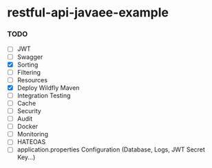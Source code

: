 # restful-api-javaee-example

### TODO

- [ ] JWT
- [ ] Swagger
- [X] Sorting
- [ ] Filtering
- [ ] Resources
- [X] Deploy Wildfly Maven
- [ ] Integration Testing
- [ ] Cache
- [ ] Security
- [ ] Audit
- [ ] Docker
- [ ] Monitoring
- [ ] HATEOAS
- [ ] application.properties Configuration (Database, Logs, JWT Secret Key...)